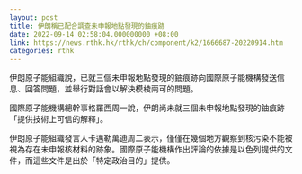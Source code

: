 ```yaml
---
layout: post
title: 伊朗稱已配合調查未申報地點發現的鈾痕跡
date: 2022-09-14 02:58:04.000000000 +08:00
link: https://news.rthk.hk/rthk/ch/component/k2/1666687-20220914.htm
categories: rthk
---
```


伊朗原子能組織說，已就三個未申報地點發現的鈾痕跡向國際原子能機構發送信息、回答問題，並舉行對話會以解決模棱兩可的問題。

國際原子能機構總幹事格羅西周一說，伊朗尚未就三個未申報地點發現的鈾痕跡「提供技術上可信的解釋」。

伊朗原子能組織發言人卡邁勒萬迪周二表示，僅僅在幾個地方觀察到核污染不能被視為存在未申報核材料的跡象。國際原子能機構作出評論的依據是以色列提供的文件，而這些文件是出於「特定政治目的」提供。
